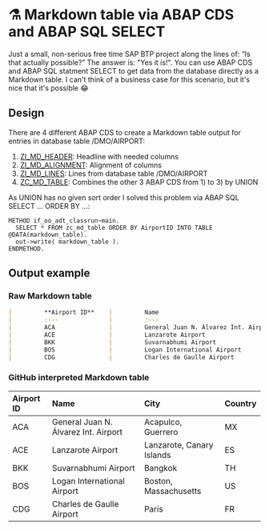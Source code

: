 # ⚗️ Markdown table via ABAP CDS and ABAP SQL SELECT

Just a small, non-serious free time SAP BTP project along the lines of: “Is that actually possible?” The answer is: "Yes it is!". You can use ABAP CDS and ABAP SQL statment SELECT to get data from the database directly as a Markdown table. I can't think of a business case for this scenario, but it's nice that it's possible 😂

## Design

There are 4 different ABAP CDS to create a Markdown table output for entries in database table /DMO/AIRPORT:

1) [ZI_MD_HEADER](/src/zi_md_header.ddls.asddls): Headline with needed columns
2) [ZI_MD_ALIGNMENT](/src/zi_md_alignment.ddls.asddls): Alignment of columns
3) [ZI_MD_LINES](/src/zi_md_lines.ddls.asddls): Lines from database table /DMO/AIRPORT
4) [ZC_MD_TABLE](/src/zc_md_table.ddls.asddls): Combines the other 3 ABAP CDS from 1) to 3) by UNION

As UNION has no given sort order I solved this problem via ABAP SQL SELECT ... ORDER BY ...:
```abap
METHOD if_oo_adt_classrun~main.
  SELECT * FROM zc_md_table ORDER BY AirportID INTO TABLE @DATA(markdown_table).
  out->write( markdown_table ).
ENDMETHOD.
```

## Output example

### Raw Markdown table 

```Markdown
|         **Airport ID**    |         Name                                     |         City                                 |         Country    |     
|         :---              |         :---                                     |         :---                                 |         :---       |     
|         ACA               |         General Juan N. Álvarez Int. Airport     |         Acapulco, Guerrero                   |         MX         |     
|         ACE               |         Lanzarote Airport                        |         Lanzarote, Canary Islands            |         ES         |     
|         BKK               |         Suvarnabhumi Airport                     |         Bangkok                              |         TH         |     
|         BOS               |         Logan International Airport              |         Boston, Massachusetts                |         US         |     
|         CDG               |         Charles de Gaulle Airport                |         Paris                                |         FR         | 
```

### GitHub interpreted Markdown table

|         **Airport ID**    |         Name                                     |         City                                 |         Country    |     
|         :---              |         :---                                     |         :---                                 |         :---       |     
|         ACA               |         General Juan N. Álvarez Int. Airport     |         Acapulco, Guerrero                   |         MX         |     
|         ACE               |         Lanzarote Airport                        |         Lanzarote, Canary Islands            |         ES         |     
|         BKK               |         Suvarnabhumi Airport                     |         Bangkok                              |         TH         |     
|         BOS               |         Logan International Airport              |         Boston, Massachusetts                |         US         |     
|         CDG               |         Charles de Gaulle Airport                |         Paris                                |         FR         |     
